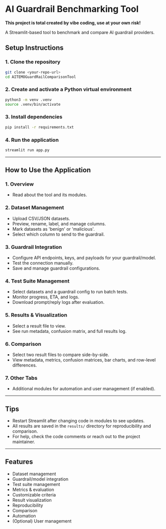 # AI Guardrail Benchmarking Tool

**This project is total created by vibe coding, use at your own risk!**

A Streamlit-based tool to benchmark and compare AI guardrail providers.

## Setup Instructions

### 1. Clone the repository
```bash
git clone <your-repo-url>
cd AITEMOGuardRailComparisonTool
```

### 2. Create and activate a Python virtual environment
```bash
python3 -m venv .venv
source .venv/bin/activate
```

### 3. Install dependencies
```bash
pip install -r requirements.txt
```

### 4. Run the application
```bash
streamlit run app.py
```

---

## How to Use the Application

### 1. Overview
- Read about the tool and its modules.

### 2. Dataset Management
- Upload CSV/JSON datasets.
- Preview, rename, label, and manage columns.
- Mark datasets as 'benign' or 'malicious'.
- Select which column to send to the guardrail.

### 3. Guardrail Integration
- Configure API endpoints, keys, and payloads for your guardrail/model.
- Test the connection manually.
- Save and manage guardrail configurations.

### 4. Test Suite Management
- Select datasets and a guardrail config to run batch tests.
- Monitor progress, ETA, and logs.
- Download prompt/reply logs after evaluation.

### 5. Results & Visualization
- Select a result file to view.
- See run metadata, confusion matrix, and full results log.

### 6. Comparison
- Select two result files to compare side-by-side.
- View metadata, metrics, confusion matrices, bar charts, and row-level differences.

### 7. Other Tabs
- Additional modules for automation and user management (if enabled).

---

## Tips
- Restart Streamlit after changing code in modules to see updates.
- All results are saved in the `results/` directory for reproducibility and comparison.
- For help, check the code comments or reach out to the project maintainer.

---

## Features
- Dataset management
- Guardrail/model integration
- Test suite management
- Metrics & evaluation
- Customizable criteria
- Result visualization
- Reproducibility
- Comparison
- Automation
- (Optional) User management

